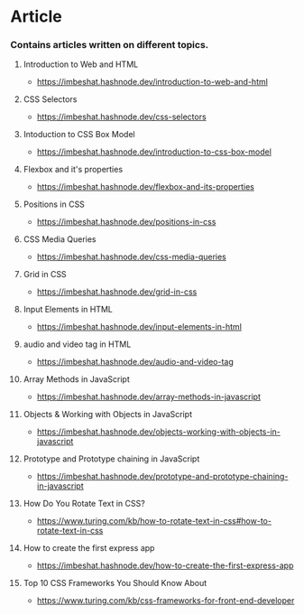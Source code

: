 # Article
### Contains articles written on different topics.

1. Introduction to Web and HTML
   - https://imbeshat.hashnode.dev/introduction-to-web-and-html
   
2. CSS Selectors
   - https://imbeshat.hashnode.dev/css-selectors

3. Intoduction to CSS Box Model
   - https://imbeshat.hashnode.dev/introduction-to-css-box-model

4. Flexbox and it's properties
   - https://imbeshat.hashnode.dev/flexbox-and-its-properties

5. Positions in CSS
   - https://imbeshat.hashnode.dev/positions-in-css
   
6. CSS Media Queries
   - https://imbeshat.hashnode.dev/css-media-queries
   
7. Grid in CSS
   - https://imbeshat.hashnode.dev/grid-in-css

8. Input Elements in HTML
   - https://imbeshat.hashnode.dev/input-elements-in-html

9. audio and video tag in HTML
      - https://imbeshat.hashnode.dev/audio-and-video-tag
   
11. Array Methods in JavaScript
      - https://imbeshat.hashnode.dev/array-methods-in-javascript
 
12. Objects & Working with Objects in JavaScript
      - https://imbeshat.hashnode.dev/objects-working-with-objects-in-javascript
      
13. Prototype and Prototype chaining in JavaScript
      - https://imbeshat.hashnode.dev/prototype-and-prototype-chaining-in-javascript

14. How Do You Rotate Text in CSS?
      - https://www.turing.com/kb/how-to-rotate-text-in-css#how-to-rotate-text-in-css

15. How to create the first express app
      - https://imbeshat.hashnode.dev/how-to-create-the-first-express-app
   
16. Top 10 CSS Frameworks You Should Know About
      - https://www.turing.com/kb/css-frameworks-for-front-end-developer
